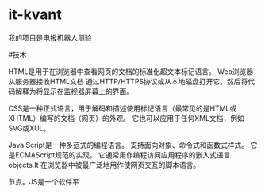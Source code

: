 # it-kvant
我的项目是电报机器人测验

#技术


HTML是用于在浏览器中查看网页的文档的标准化超文本标记语言。 Web浏览器从服务器接收HTML文档
通过HTTP/HTTPS协议或从本地磁盘打开它，然后将代码解释为将显示在监视器屏幕上的界面。

CSS是一种正式语言，用于解码和描述使用标记语言（最常见的是HTML或XHTML）编写的文档（网页）的外观。
它也可以应用于任何XML文档，例如SVG或XUL。

Java Script是一种多范式的编程语言。 支持面向对象、命令式和函数式样式。 它是ECMAScript规范的实现。
它通常用作编程访问应用程序的嵌入式语言objects.It 在浏览器中被最广泛地用作使网页交互的脚本语言。

节点。JS是一个软件平

